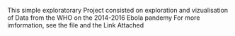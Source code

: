 This simple exploratorary Project consisted on exploration and vizualisation of Data from the WHO on the 2014-2016 Ebola pandemy
For more imformation, see the file and the Link Attached
